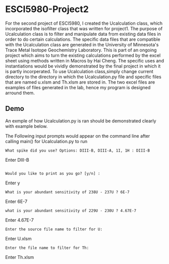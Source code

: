 # ESCI5980-Project2
For the second project of ESCI5980, I created the Ucalculation class, which incorporated the isofilter class that was written for project1. The purpose of Ucalculation class is to filter and manipulate data from existing data files in order to do certain calculations. The specific data files that are compatible with the Ucalculation class are generated in the University of Minnesota's Trace Metal Isotope Geochemistry Laboratory. This is part of an ongoing project which aims to turn the existing calculations performed by the excel sheet using methods written in Macros by Hai Cheng. The specific uses and instantiations would be vividly demonstrated by the final project in which it is partly incorperated. 
To use Ucalculation class,simply change current directory to the directory in which the Ucalculation.py file and specific files that are named u.xlsm and Th.xlsm are stored in. The two excel files are examples of files generated in the lab, hence my program is designed arround them.

## Demo
An exmple of how Ucalculation.py is ran should be demonstrated clearly with example below. 

The Following input prompts would appear on the command line after calling main() for Ucalculation.py to run
```
What spike did you use? Options: DIII-B, DIII-A, 1I, 1H : DIII-B
```
Enter DIII-B

```

Would you like to print as you go? [y/n] : 
```
Enter y
```
What is your abundant sensitivity of 238U - 237U ? 6E-7
```
Enter 6E-7
```
what is your abundant sensitivity of 229U - 230U ? 4.67E-7
```
Enter 4.67E-7
```
Enter the source file name to filter for U: 
```
Enter U.xlsm

```
Enter the file name to filter for Th: 
```
Enter Th.xlsm

